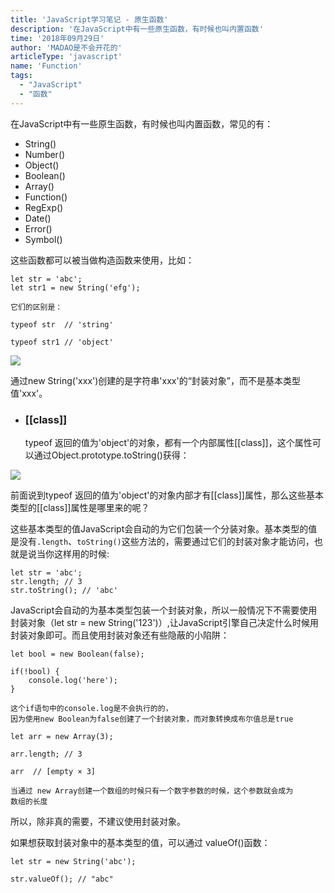```yaml
---
title: 'JavaScript学习笔记 - 原生函数'
description: '在JavaScript中有一些原生函数，有时候也叫内置函数'
time: '2018年09月29日'
author: 'MADAO是不会开花的'
articleType: 'javascript'
name: 'Function'
tags:
  - "JavaScript"
  - "函数"
---
```



在JavaScript中有一些原生函数，有时候也叫内置函数，常见的有：

- String()
- Number()
- Object()
- Boolean()
- Array()
- Function()
- RegExp()
- Date()
- Error()
- Symbol()


这些函数都可以被当做构造函数来使用，比如：
```
let str = 'abc';
let str1 = new String('efg');

它们的区别是：

typeof str  // 'string'

typeof str1 // 'object'

```


![](https://user-gold-cdn.xitu.io/2018/9/29/166231364a36d8c1?w=550&h=452&f=png&s=45429)

通过new String('xxx')创建的是字符串'xxx'的“封装对象”，而不是基本类型值'xxx'。
- ### [[class]]

  typeof 返回的值为'object'的对象，都有一个内部属性[[class]]，这个属性可以通过Object.prototype.toString()获得：
  
![](https://user-gold-cdn.xitu.io/2018/9/29/16624bce8bbe9c87?w=746&h=688&f=png&s=132823)

前面说到typeof 返回的值为'object'的对象内部才有[[class]]属性，那么这些基本类型的[[class]]属性是哪里来的呢？

这些基本类型的值JavaScript会自动的为它们包装一个分装对象。基本类型的值是没有`.length`、`toString()`这些方法的，需要通过它们的封装对象才能访问，也就是说当你这样用的时候:
```
let str = 'abc';
str.length; // 3
str.toString(); // 'abc'
```
JavaScript会自动的为基本类型包装一个封装对象，所以一般情况下不需要使用封装对象（let str = new String('123')）,让JavaScript引擎自己决定什么时候用封装对象即可。而且使用封装对象还有些隐蔽的小陷阱：

```
let bool = new Boolean(false);

if(!bool) {
    console.log('here');
}

这个if语句中的console.log是不会执行的的，
因为使用new Boolean为false创建了一个封装对象，而对象转换成布尔值总是true

let arr = new Array(3);

arr.length; // 3

arr  // [empty × 3]

当通过 new Array创建一个数组的时候只有一个数字参数的时候，这个参数就会成为
数组的长度
```

所以，除非真的需要，不建议使用封装对象。

如果想获取封装对象中的基本类型的值，可以通过 valueOf()函数：

```
let str = new String('abc');

str.valueOf(); // "abc"
```



